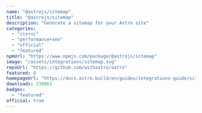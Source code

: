 ```yaml
---
name: "@astrojs/sitemap"
title: "@astrojs/sitemap"
description: "Generate a sitemap for your Astro site"
categories:
  - "css+ui"
  - "performance+seo"
  - "official"
  - "featured"
npmUrl: "https://www.npmjs.com/package/@astrojs/sitemap"
image: "/assets/integrations/sitemap.svg"
repoUrl: "https://github.com/withastro/astro"
featured: 8
homepageUrl: "https://docs.astro.build/en/guides/integrations-guide/sitemap/"
downloads: 239061
badges:
  - "featured"
official: true
---
```

